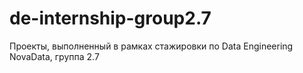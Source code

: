 # de-internship-group2.7
Проекты, выполненный в рамках стажировки по Data Engineering NovaData, группа 2.7
